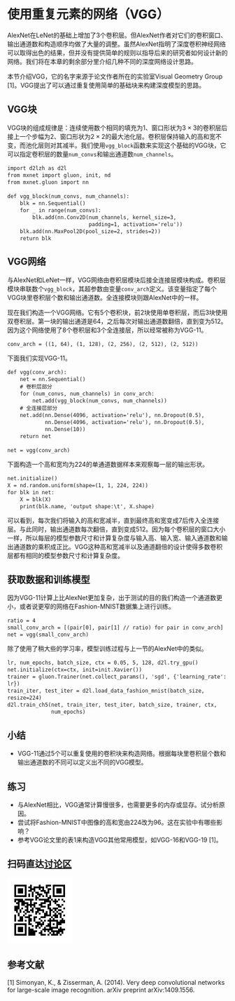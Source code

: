 # 使用重复元素的网络（VGG）

AlexNet在LeNet的基础上增加了3个卷积层。但AlexNet作者对它们的卷积窗口、输出通道数和构造顺序均做了大量的调整。虽然AlexNet指明了深度卷积神经网络可以取得出色的结果，但并没有提供简单的规则以指导后来的研究者如何设计新的网络。我们将在本章的剩余部分里介绍几种不同的深度网络设计思路。

本节介绍VGG，它的名字来源于论文作者所在的实验室Visual Geometry Group [1]。VGG提出了可以通过重复使用简单的基础块来构建深度模型的思路。

## VGG块

VGG块的组成规律是：连续使用数个相同的填充为1、窗口形状为$3\times 3$的卷积层后接上一个步幅为2、窗口形状为$2\times 2$的最大池化层。卷积层保持输入的高和宽不变，而池化层则对其减半。我们使用`vgg_block`函数来实现这个基础的VGG块，它可以指定卷积层的数量`num_convs`和输出通道数`num_channels`。

```{.python .input  n=1}
import d2lzh as d2l
from mxnet import gluon, init, nd
from mxnet.gluon import nn

def vgg_block(num_convs, num_channels):
    blk = nn.Sequential()
    for _ in range(num_convs):
        blk.add(nn.Conv2D(num_channels, kernel_size=3,
                          padding=1, activation='relu'))
    blk.add(nn.MaxPool2D(pool_size=2, strides=2))
    return blk
```

## VGG网络

与AlexNet和LeNet一样，VGG网络由卷积层模块后接全连接层模块构成。卷积层模块串联数个`vgg_block`，其超参数由变量`conv_arch`定义。该变量指定了每个VGG块里卷积层个数和输出通道数。全连接模块则跟AlexNet中的一样。

现在我们构造一个VGG网络。它有5个卷积块，前2块使用单卷积层，而后3块使用双卷积层。第一块的输出通道是64，之后每次对输出通道数翻倍，直到变为512。因为这个网络使用了8个卷积层和3个全连接层，所以经常被称为VGG-11。

```{.python .input  n=2}
conv_arch = ((1, 64), (1, 128), (2, 256), (2, 512), (2, 512))
```

下面我们实现VGG-11。

```{.python .input  n=3}
def vgg(conv_arch):
    net = nn.Sequential()
    # 卷积层部分
    for (num_convs, num_channels) in conv_arch:
        net.add(vgg_block(num_convs, num_channels))
    # 全连接层部分
    net.add(nn.Dense(4096, activation='relu'), nn.Dropout(0.5),
            nn.Dense(4096, activation='relu'), nn.Dropout(0.5),
            nn.Dense(10))
    return net

net = vgg(conv_arch)
```

下面构造一个高和宽均为224的单通道数据样本来观察每一层的输出形状。

```{.python .input  n=4}
net.initialize()
X = nd.random.uniform(shape=(1, 1, 224, 224))
for blk in net:
    X = blk(X)
    print(blk.name, 'output shape:\t', X.shape)
```

可以看到，每次我们将输入的高和宽减半，直到最终高和宽变成7后传入全连接层。与此同时，输出通道数每次翻倍，直到变成512。因为每个卷积层的窗口大小一样，所以每层的模型参数尺寸和计算复杂度与输入高、输入宽、输入通道数和输出通道数的乘积成正比。VGG这种高和宽减半以及通道翻倍的设计使得多数卷积层都有相同的模型参数尺寸和计算复杂度。

## 获取数据和训练模型

因为VGG-11计算上比AlexNet更加复杂，出于测试的目的我们构造一个通道数更小，或者说更窄的网络在Fashion-MNIST数据集上进行训练。

```{.python .input  n=5}
ratio = 4
small_conv_arch = [(pair[0], pair[1] // ratio) for pair in conv_arch]
net = vgg(small_conv_arch)
```

除了使用了稍大些的学习率，模型训练过程与上一节的AlexNet中的类似。

```{.python .input}
lr, num_epochs, batch_size, ctx = 0.05, 5, 128, d2l.try_gpu()
net.initialize(ctx=ctx, init=init.Xavier())
trainer = gluon.Trainer(net.collect_params(), 'sgd', {'learning_rate': lr})
train_iter, test_iter = d2l.load_data_fashion_mnist(batch_size, resize=224)
d2l.train_ch5(net, train_iter, test_iter, batch_size, trainer, ctx,
              num_epochs)
```

## 小结

* VGG-11通过5个可以重复使用的卷积块来构造网络。根据每块里卷积层个数和输出通道数的不同可以定义出不同的VGG模型。

## 练习

* 与AlexNet相比，VGG通常计算慢很多，也需要更多的内存或显存。试分析原因。
* 尝试将Fashion-MNIST中图像的高和宽由224改为96。这在实验中有哪些影响？
* 参考VGG论文里的表1来构造VGG其他常用模型，如VGG-16和VGG-19 [1]。

## 扫码直达[讨论区](https://discuss.gluon.ai/t/topic/1277)

![](../img/qr_vgg.svg)

## 参考文献

[1] Simonyan, K., & Zisserman, A. (2014). Very deep convolutional networks for large-scale image recognition. arXiv preprint arXiv:1409.1556.
